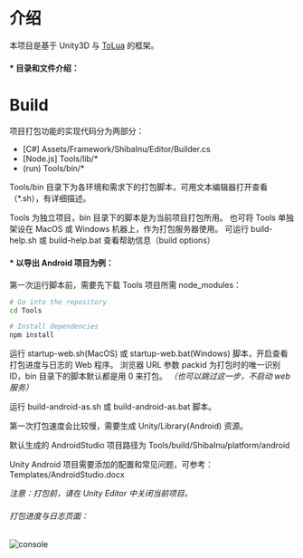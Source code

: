 # 介绍

本项目是基于 Unity3D 与 [ToLua](https://github.com/topameng/tolua) 的框架。

#### * 目录和文件介绍：


# Build
项目打包功能的实现代码分为两部分：
  - [C#] Assets/Framework/ShibaInu/Editor/Builder.cs
  - [Node.js] Tools/lib/* 
  - (run) Tools/bin/*

Tools/bin 目录下为各环境和需求下的打包脚本，可用文本编辑器打开查看（*.sh），有详细描述。

Tools 为独立项目，bin 目录下的脚本是为当前项目打包所用。
也可将 Tools 单独架设在 MacOS 或 Windows 机器上，作为打包服务器使用。
可运行 build-help.sh 或 build-help.bat 查看帮助信息（build options）

#### * 以导出 Android 项目为例：

第一次运行脚本前，需要先下载 Tools 项目所需 node_modules：
```bash
# Go into the repository
cd Tools

# Install dependencies
npm install
```

运行 startup-web.sh(MacOS) 或 startup-web.bat(Windows) 脚本，开启查看打包进度与日志的 Web 程序。
浏览器 URL 参数 packid 为打包时的唯一识别 ID，bin 目录下的脚本默认都是用 0 来打包。
*（也可以跳过这一步，不启动 web 服务）*

运行 build-android-as.sh 或 build-android-as.bat 脚本。

第一次打包速度会比较慢，需要生成 Unity/Library(Android) 资源。

默认生成的 AndroidStudio 项目路径为 Tools/build/ShibaInu/platform/android

Unity Android 项目需要添加的配置和常见问题，可参考：Templates/AndroidStudio.docx

*注意：打包前，请在 Unity Editor 中关闭当前项目。*

###### 打包进度与日志页面：

![console](https://raw.githubusercontent.com/lolo1208/unity3d-lolo/master/Templates/Screenshots/screenshots/build-web-page.jpg)

